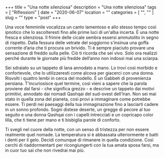 +++
title = "Una notte silenziosa"
description = "Una notte silenziosa"
tags = [ "Riflessioni" ]
date = "2020-06-07"
location = ""
categories = [
  "",
  ""
]
slug = ""
type = "post"
+++

Una voce femminile vocalizza un canto lamentoso e allo stesso tempo così ipnotico che lo ascolteresti fino alle prime luci di un'alba incerta. È una notte fresca e silenziosa. Il frinire delle cicale sembra essersi ammutolito in segno di rispetto. Dalla fessura delle vetrate del soggiorno s’insinua una goffa corrente d’aria che ti procura un brivido. Ti è sempre piaciuto provare una sensazione di freddo sulla pelle. Ciò ti ricorda che sei vivo. Solo ora realizzi perché durante le giornate più fredde dell’anno non indossi mai una sciarpa. 

Sei sdraiato su un tappeto di lana annodato a mano. Lo trovi così morbido e confortevole, che lo utilizzeresti come alcova per giacerci con una donna. Risvolti i quattro lembi in cerca del modello. È un Gabbeh di provenienza persiana. T’incuriosisce quel termine, così vieni a sapere che la parola proviene dal farsi - che significa grezzo - e descrive un tappeto dai motivi primitivi, annodato dai nomadi Qashqai del sud-ovest dell'Iran. Non sei mai stato in quella zona del pianeta, così provi a immaginare come potrebbe essere. Ti perdi nei paesaggi della tua immaginazione fino a lasciarti cadere in un sonno profondo. Sogni distese deserte, un gregge di pecore al tuo seguito e una donna Qashqai con i capelli intrecciati e un copricapo color lilla, che ti tiene per mano e ti bisbiglia parole di conforto.

Ti svegli nel cuore della notte, con un senso di tristezza per non essere realmente quel nomade. La temperatura si è abbassata ulteriormente e batti i denti per il gelo. Decidi comunque di rimanere in quella condizione. Così cerchi di riaddormentarti per ricongiungerti con la tua amata sposa farsi, ma in cuor tuo sai che non rivedrai mai più.


